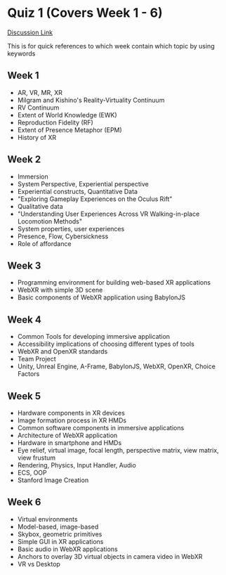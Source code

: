 # Quiz 1 (Covers Week 1 - 6)
[Discussion Link](https://github.com/orgs/sit-dia/discussions/10)

This is for quick references to which week contain which topic by using keywords

## Week 1
- AR, VR, MR, XR
- Milgram and Kishino's Reality-Virtuality Continuum
- RV Continuum
- Extent of World Knowledge (EWK)
- Reproduction Fidelity (RF)
- Extent of Presence Metaphor (EPM)
- History of XR

## Week 2
- Immersion
- System Perspective, Experiential perspective
- Experiential constructs, Quantitative Data
- "Exploring Gameplay Experiences on the Oculus Rift"
- Qualitative data
- "Understanding User Experiences Across VR Walking-in-place Locomotion Methods"
- System properties, user experiences
- Presence, Flow, Cybersickness
- Role of affordance

## Week 3
- Programming environment for building web-based XR applications
- WebXR with simple 3D scene
- Basic components of WebXR application using BabylonJS

## Week 4
- Common Tools for developing immersive application
- Accessibility implications of choosing different types of tools
- WebXR and OpenXR standards
- Team Project
- Unity, Unreal Engine, A-Frame, BabylonJS, WebXR, OpenXR, Choice Factors

## Week 5
- Hardware components in XR devices
- Image formation process in XR HMDs
- Common software components in immersive applications
- Architecture of WebXR application
- Hardware in smartphone and HMDs
- Eye relief, virtual image, focal length, perspective matrix, view matrix, view frustum
- Rendering, Physics, Input Handler, Audio
- ECS, OOP
- Stanford Image Creation

## Week 6
- Virtual environments
- Model-based, image-based
- Skybox, geometric primitives
- Simple GUI in XR applications
- Basic audio in WebXR applications
- Anchors to overlay 3D virtual objects in camera video in WebXR
- VR vs Desktop
